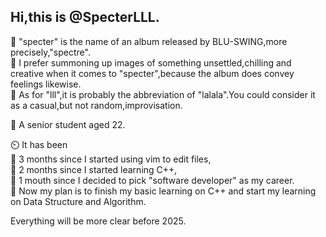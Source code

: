 ## Hi,this is @SpecterLLL.

👻 "specter" is the name of an album released by BLU-SWING,more precisely,"spectre".      
🎨 I prefer summoning up images of something unsettled,chilling and creative when it comes to "specter",because the album does convey feelings likewise.     
🤸 As for "lll",it is probably the abbreviation of "lalala".You could consider it as a casual,but not random,improvisation.      

🎸 A senior student aged 22.

⏲️ It has been       
🌭 3 months since I started using vim to edit files,       
🍓 2 months since I started learning C++,      
🔪 1 mouth since I decided to pick "software developer" as my career.      
👻 Now my plan is to finish my basic learning on C++ and start my learning on Data Structure and Algorithm.      

Everything will be more clear before 2025.
<!--
**SpecterLLL/SpecterLLL** is a ✨ _special_ ✨ repository because its `README.md` (this file) appears on your GitHub profile.

Here are some ideas to get you started:

-->
